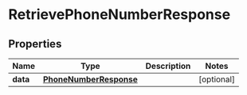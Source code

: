 # RetrievePhoneNumberResponse

## Properties
Name | Type | Description | Notes
------------ | ------------- | ------------- | -------------
**data** | [**PhoneNumberResponse**](PhoneNumberResponse.md) |  |  [optional]
